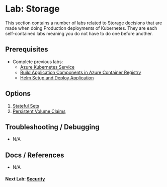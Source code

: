 # Lab: Storage

This section contains a number of labs related to Storage decisions that are made when doing Production deployments of Kubernetes. They are each self-contained labs meaning you do not have to do one before another.

## Prerequisites

* Complete previous labs:
    * [Azure Kubernetes Service](../create-aks-cluster/README.md)
    * [Build Application Components in Azure Container Registry](../build-application/README.md)
    * [Helm Setup and Deploy Application](../helm-setup-deploy/README.md)

## Options

1. [Stateful Sets](statefulsets/README.md)
2. [Persistent Volume Claims](pvcs/README.md)

## Troubleshooting / Debugging

* N/A

## Docs / References

* N/A

#### Next Lab: [Security](../security/README.md)
